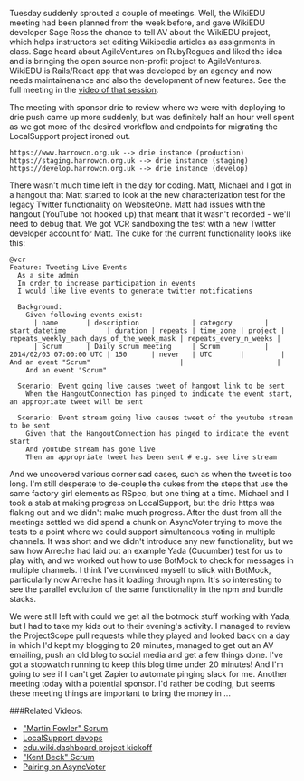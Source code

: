 Tuesday suddenly sprouted a couple of meetings.  Well, the WikiEDU meeting had been planned from the week before, and gave WikiEDU developer Sage Ross the chance to tell AV about the WikiEDU project, which helps instructors set editing Wikipedia articles as assignments in class.  Sage heard about AgileVentures on RubyRogues and liked the idea and is bringing the open source non-profit project to AgileVentures.  WikiEDU is Rails/React app that was developed by an agency and now needs maintainenance and also the development of new features.  See the full meeting in the [video of that session](https://www.youtube.com/watch?v=nfsWSIXbHRc).

The meeting with sponsor drie to review where we were with deploying to drie push came up more suddenly, but was definitely half an hour well spent as we got more of the desired workflow and endpoints for migrating the LocalSupport project ironed out.

```
https://www.harrowcn.org.uk --> drie instance (production)
https://staging.harrowcn.org.uk --> drie instance (staging)
https://develop.harrowcn.org.uk --> drie instance (develop)
```

There wasn't much time left in the day for coding.  Matt, Michael and I got in a hangout that Matt started to look at the new characterization test for the legacy Twitter functionality on WebsiteOne.  Matt had issues with the hangout (YouTube not hooked up) that meant that it wasn't recorded - we'll need to debug that.  We got VCR sandboxing the test with a new Twitter developer account for Matt. The cuke for the current functionality looks like this:

```gherkin
@vcr
Feature: Tweeting Live Events
  As a site admin
  In order to increase participation in events
  I would like live events to generate twitter notifications

  Background:
    Given following events exist:
      | name       | description             | category        | start_datetime          | duration | repeats | time_zone | project | repeats_weekly_each_days_of_the_week_mask | repeats_every_n_weeks |
      | Scrum      | Daily scrum meeting     | Scrum           | 2014/02/03 07:00:00 UTC | 150      | never   | UTC       |         | And an event "Scrum"                      |                       |
    And an event "Scrum"

  Scenario: Event going live causes tweet of hangout link to be sent
    When the HangoutConnection has pinged to indicate the event start, an appropriate tweet will be sent

  Scenario: Event stream going live causes tweet of the youtube stream to be sent
    Given that the HangoutConnection has pinged to indicate the event start
    And youtube stream has gone live
    Then an appropriate tweet has been sent # e.g. see live stream
```

And we uncovered various corner sad cases, such as when the tweet is too long.  I'm still desperate to de-couple the cukes from the steps that use the same factory girl elements as RSpec, but one thing at a time.  Michael and I took a stab at making progress on LocalSupport, but the drie https was flaking out and we didn't make much progress.  After the dust from all the meetings settled we did spend a chunk on AsyncVoter trying to move the tests to a point where we could support simultaneous voting in multiple channels.  It was short and we didn't introduce any new functionality, but we saw how Arreche had laid out an example Yada (Cucumber) test for us to play with, and we worked out how to use BotMock to check for messages in multiple channels.  I think I've convinced myself to stick with BotMock, particularly now Arreche has it loading through npm.  It's so interesting to see the parallel evolution of the same functionality in the npm and bundle stacks.

We were still left with could we get all the botmock stuff working with Yada, but I had to take my kids out to their evening's activity.  I managed to review the ProjectScope pull requests while they played and looked back on a day in which I'd kept my blogging to 20 minutes, managed to get out an AV emailing, push an old blog to social media and get a few things done.  I've got a stopwatch running to keep this blog time under 20 minutes!  And I'm going to see if I can't get Zapier to automate pinging slack for me.  Another meeting today with a potential sponsor.  I'd rather be coding, but seems these meeting things are important to bring the money in ...


###Related Videos:

* ["Martin Fowler" Scrum](https://www.youtube.com/watch?v=xROu2SNKXmM)
* [LocalSupport devops](https://www.youtube.com/watch?v=DxuOMwiv2p4)
* [edu.wiki.dashboard project kickoff](https://www.youtube.com/watch?v=nfsWSIXbHRc)
* ["Kent Beck" Scrum](https://www.youtube.com/watch?v=VL0ZO1uLZuo)
* [Pairing on AsyncVoter](https://www.youtube.com/watch?v=w02Ey4Z8xvA)

